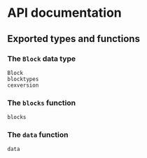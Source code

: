 # API documentation


## Exported types and functions

### The `Block` data type

```@docs
Block
blocktypes
cexversion
```

### The `blocks` function

```@docs
blocks
```

### The `data` function

```@docs
data
```
